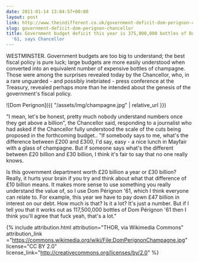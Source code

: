 ```yaml
---
date: 2011-01-14 13:04:57+00:00
layout: post
link: http://www.theindifferent.co.uk/government-deficit-dom-perignon-chancellor/
slug: government-deficit-dom-perignon-chancellor
title: Government budget deficit this year is 375,000,000 bottles of Dom Pérignon
  '61, says Chancellor
---
```


WESTMINSTER. Government budgets are too big to understand; the best fiscal policy is pure luck; large budgets are more easily understood when converted into an equivalent number of expensive bottles of champagne.  Those were among the surprises revealed today by the Chancellor, who, in a  rare unguarded - and possibly inebriated - press conference at the Treasury, revealed perhaps more than he intended about the genesis of the government's fiscal policy.

![Dom Perignon]({{ "/assets/img/champagne.jpg" | relative_url }})

<!--more-->

"I mean, let's be honest, pretty much nobody understand numbers once they get above a billion", the Chancellor said, responding to a journalist who had asked if the Chancellor fully understood the scale of the cuts being proposed in the forthcoming budget.. "If somebody says to me, what's the difference between £200 and £300, I'd say, easy - a nice lunch in Mayfair with a glass of champagne. But if someone says what's the different between £20 billion and £30 billion, I think it's fair to say that no one really knows. 

Is this government department worth £20 billion a year or £30 billion? Really, it hurts your brain if you try and think about what that difference of £10 billion means. It makes more sense to use something you really understand the value of, so I use Dom Pérignon '61, which I think everyone can relate to.  For example, this year we have to pay down £47 billion in interest on our debt. How much is that? Is it a lot? It's just a number. But if I tell you that it works out as 117,500,000 bottles of Dom Pérignon '61 then I think you'll agree that fuck yeah, that's a lot."

{% include attribution.html 
	attribution="THOR, via Wikimedia Commons" 
	attribution_link ="https://commons.wikimedia.org/wiki/File:DomPerignonChampagne.jpg"
	license="CC BY 2.0" 
	license_link="http://creativecommons.org/licenses/by/2.0" %}
